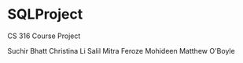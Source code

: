 # SQLProject
CS 316 Course Project

Suchir Bhatt
Christina Li
Salil Mitra
Feroze Mohideen
Matthew O'Boyle